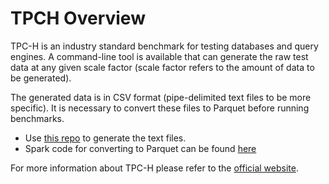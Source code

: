 # TPCH Overview

TPC-H is an industry standard benchmark for testing databases and query engines. A command-line tool is available that
can generate the raw test data at any given scale factor (scale factor refers to the amount of data to be generated).

The generated data is in CSV format (pipe-delimited text files to be more specific). It is necessary to convert these
files to Parquet before running benchmarks.

- Use [this repo](https://github.com/databricks/tpch-dbgen) to generate the text files.
- Spark code for converting to Parquet can be found [here](../spark/benchmarks)

For more information about TPC-H please refer to the [official website](http://www.tpc.org/tpch/).